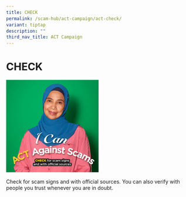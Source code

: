 ```yaml
---
title: CHECK
permalink: /scam-hub/act-campaign/act-check/
variant: tiptap
description: ""
third_nav_title: ACT Campaign
---
```

<h1><strong>CHECK</strong></h1><div class="isomer-image-wrapper"><img style="width: 50%;" height="auto" width="100%" alt="" src="/images/main_image_check_section.jpg"></div><p>Check for scam signs and with official sources. You can also verify with people you trust whenever you are in doubt.</p>